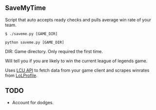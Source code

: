 ## SaveMyTime

Script that auto accepts ready checks and pulls average win rate of your team.

```
$ ./saveme.py [GAME_DIR]
```
```
python saveme.py [GAME_DIR]
```

DIR: Game directory. Only required the first time.

Will tell you if you are likely to win the current league of legends game.

Uses [LCU API](http://www.mingweisamuel.com/lcu-schema/tool) to fetch data from your game client and scrapes winrates from [LoLProfile](https://lolprofile.net).

## TODO

- Account for dodges.
